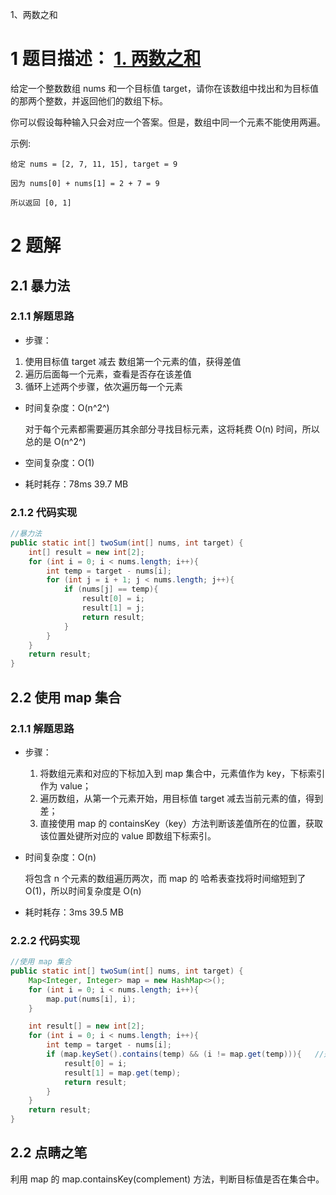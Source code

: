 1、两数之和

# 1	题目描述： [1. 两数之和](https://leetcode-cn.com/problems/two-sum/)

给定一个整数数组 nums 和一个目标值 target，请你在该数组中找出和为目标值的那两个整数，并返回他们的数组下标。

你可以假设每种输入只会对应一个答案。但是，数组中同一个元素不能使用两遍。

示例:

```
给定 nums = [2, 7, 11, 15], target = 9

因为 nums[0] + nums[1] = 2 + 7 = 9

所以返回 [0, 1]
```

# 2 	题解

## 2.1	暴力法

### 2.1.1	解题思路

- 步骤：
1. 使用目标值 target 减去 数组第一个元素的值，获得差值
  2. 遍历后面每一个元素，查看是否存在该差值
  3. 循环上述两个步骤，依次遍历每一个元素

- 时间复杂度：O(n^2^)

  对于每个元素都需要遍历其余部分寻找目标元素，这将耗费 O(n) 时间，所以总的是 O(n^2^)

- 空间复杂度：O(1)

- 耗时耗存：78ms  39.7 MB

### 2.1.2	代码实现

```java
//暴力法
public static int[] twoSum(int[] nums, int target) {
    int[] result = new int[2];
    for (int i = 0; i < nums.length; i++){
        int temp = target - nums[i];
        for (int j = i + 1; j < nums.length; j++){
            if (nums[j] == temp){
                result[0] = i;
                result[1] = j;
                return result;
            }
        }
    }
    return result;
}
```



## 2.2	使用 map 集合

### 2.1.1	解题思路

- 步骤：

  1. 将数组元素和对应的下标加入到 map  集合中，元素值作为 key，下标索引作为 value；
  2. 遍历数组，从第一个元素开始，用目标值 target 减去当前元素的值，得到差；
  3. 直接使用 map 的 containsKey（key）方法判断该差值所在的位置，获取该位置处键所对应的 value 即数组下标索引。

- 时间复杂度：O(n)

  将包含 n 个元素的数组遍历两次，而 map 的 哈希表查找将时间缩短到了 O(1)，所以时间复杂度是 O(n)

- 耗时耗存：3ms  39.5 MB


### 2.2.2	代码实现

```java
//使用 map 集合
public static int[] twoSum(int[] nums, int target) {
    Map<Integer, Integer> map = new HashMap<>();
    for (int i = 0; i < nums.length; i++){
        map.put(nums[i], i);
    }

    int result[] = new int[2];
    for (int i = 0; i < nums.length; i++){
        int temp = target - nums[i];
        if (map.keySet().contains(temp) && (i != map.get(temp))){   //差是否存在于 key 集合中以及当前元素是否是其本身
            result[0] = i;
            result[1] = map.get(temp);
            return result;
        }
    }
    return result;
}
```



## 2.2	点睛之笔

利用 map 的 map.containsKey(complement) 方法，判断目标值是否在集合中。

